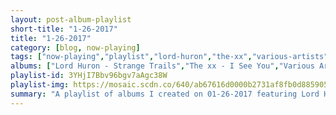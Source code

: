 ```yaml
---
layout: post-album-playlist
short-title: "1-26-2017"
title: "1-26-2017"
category: [blog, now-playing]
tags: ["now-playing","playlist","lord-huron","the-xx","various-artists","the-black-keys"]
albums: ["Lord Huron - Strange Trails","The xx - I See You","Various Artists - Rocky Mountain High","The Black Keys - Turn Blue"]
playlist-id: 3YHjI7Bbv96bgv7aAgc38W
playlist-img: https://mosaic.scdn.co/640/ab67616d0000b2731af8fb0d8859055d35d2290fab67616d0000b273521d64fb3942f0883496d342ab67616d0000b273858a95c04db9252719f70fffab67616d0000b2739d2efe43d5b7ebc7cb60ca81
summary: "A playlist of albums I created on 01-26-2017 featuring Lord Huron, The xx, Various Artists, and The Black Keys"
---
```

